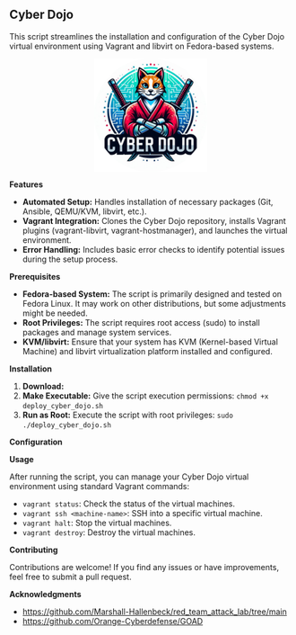## Cyber Dojo

This script streamlines the installation and configuration of the Cyber Dojo virtual environment using Vagrant and libvirt on Fedora-based systems.

<p align="center">
    <img src="docs/images/cyber-dojo.png" alt="Logo" width="40%" style="display: block; margin: 0 auto">
</p>


**Features**

* **Automated Setup:**  Handles installation of necessary packages (Git, Ansible, QEMU/KVM, libvirt, etc.).
* **Vagrant Integration:** Clones the Cyber Dojo repository, installs Vagrant plugins (vagrant-libvirt, vagrant-hostmanager), and launches the virtual environment.
* **Error Handling:** Includes basic error checks to identify potential issues during the setup process.

**Prerequisites**

* **Fedora-based System:**  The script is primarily designed and tested on Fedora Linux. It may work on other distributions, but some adjustments might be needed.
* **Root Privileges:**  The script requires root access (sudo) to install packages and manage system services.
* **KVM/libvirt:**  Ensure that your system has KVM (Kernel-based Virtual Machine) and libvirt virtualization platform installed and configured.

**Installation**

1. **Download:**
2. **Make Executable:** Give the script execution permissions: `chmod +x deploy_cyber_dojo.sh`
3. **Run as Root:** Execute the script with root privileges: `sudo ./deploy_cyber_dojo.sh`

**Configuration**

**Usage**

After running the script, you can manage your Cyber Dojo virtual environment using standard Vagrant commands:

* `vagrant status`: Check the status of the virtual machines.
* `vagrant ssh <machine-name>`: SSH into a specific virtual machine.
* `vagrant halt`: Stop the virtual machines.
* `vagrant destroy`: Destroy the virtual machines.

**Contributing**

Contributions are welcome! If you find any issues or have improvements, feel free to submit a pull request.


**Acknowledgments**

* https://github.com/Marshall-Hallenbeck/red_team_attack_lab/tree/main
* https://github.com/Orange-Cyberdefense/GOAD
